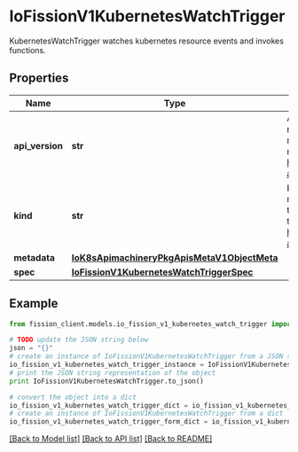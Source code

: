 # IoFissionV1KubernetesWatchTrigger

KubernetesWatchTrigger watches kubernetes resource events and invokes functions.

## Properties

Name | Type | Description | Notes
------------ | ------------- | ------------- | -------------
**api_version** | **str** | APIVersion defines the versioned schema of this representation of an object. Servers should convert recognized schemas to the latest internal value, and may reject unrecognized values. More info: https://git.k8s.io/community/contributors/devel/sig-architecture/api-conventions.md#resources | [optional] 
**kind** | **str** | Kind is a string value representing the REST resource this object represents. Servers may infer this from the endpoint the client submits requests to. Cannot be updated. In CamelCase. More info: https://git.k8s.io/community/contributors/devel/sig-architecture/api-conventions.md#types-kinds | [optional] 
**metadata** | [**IoK8sApimachineryPkgApisMetaV1ObjectMeta**](IoK8sApimachineryPkgApisMetaV1ObjectMeta.md) |  | 
**spec** | [**IoFissionV1KubernetesWatchTriggerSpec**](IoFissionV1KubernetesWatchTriggerSpec.md) |  | 

## Example

```python
from fission_client.models.io_fission_v1_kubernetes_watch_trigger import IoFissionV1KubernetesWatchTrigger

# TODO update the JSON string below
json = "{}"
# create an instance of IoFissionV1KubernetesWatchTrigger from a JSON string
io_fission_v1_kubernetes_watch_trigger_instance = IoFissionV1KubernetesWatchTrigger.from_json(json)
# print the JSON string representation of the object
print IoFissionV1KubernetesWatchTrigger.to_json()

# convert the object into a dict
io_fission_v1_kubernetes_watch_trigger_dict = io_fission_v1_kubernetes_watch_trigger_instance.to_dict()
# create an instance of IoFissionV1KubernetesWatchTrigger from a dict
io_fission_v1_kubernetes_watch_trigger_form_dict = io_fission_v1_kubernetes_watch_trigger.from_dict(io_fission_v1_kubernetes_watch_trigger_dict)
```
[[Back to Model list]](../README.md#documentation-for-models) [[Back to API list]](../README.md#documentation-for-api-endpoints) [[Back to README]](../README.md)


